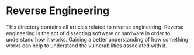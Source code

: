 # Reverse Engineering

This directory contains all articles related to reverse engineering. Reverse engineering is the act of dissecting software or hardware in order to understand how it works. Gaining a better understanding of how something works can help to understand the vulnerabilities associated with it.
